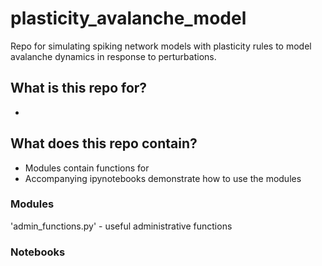 # plasticity_avalanche_model
Repo for simulating spiking network models with plasticity rules to model avalanche dynamics in response to perturbations. 


## What is this repo for?
* 

## What does this repo contain?
* Modules contain functions for 
* Accompanying ipynotebooks demonstrate how to use the modules

### Modules
'admin_functions.py' - useful administrative functions 


### Notebooks
